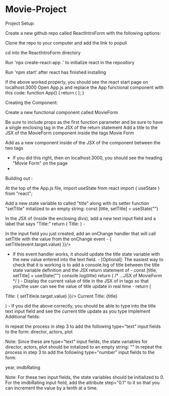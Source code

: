 # Movie-Project
Project Setup:

Create a new github repo called ReactIntroForm with the following options:

Clone the repo to your computer and add the link to populi

cd into the ReactIntroForm directory

Run 'npx create-react-app .' to initialize react in the repository

Run 'npm start' after react has finished installing

If the above worked properly, you should see the react start page on localhost:3000
Open App.js and replace the App functional component with this code:
function App() { return (
); }

Creating the Component:

Create a new functional component called MovieForm

Be sure to include props as the first function parameter and be sure to have a single enclosing
tag in the JSX of the return statement
Add a title to the JSX of the MovieForm component inside the tags Movie Form

Add as a new component inside of the JSX of the component between the two
tags
- If you did this right, then on localhost:3000, you should see the heading "Movie Form" on the page
- 
Building out :

At the top of the App.js file, import useState from react
import { useState } from "react";

Add a new state variable to called "title" along with its setter function "setTitle" initalized to an empty string:
const [title, setTitle] = useState("")

In the JSX of (inside the enclosing divs), add a new text input field and a label that says "Title:"
return (
Title:
) - 

In the input field you just created, add an onChange handler that will call setTitle with the value from the onChange event - { setTitle(event.target.value) }}/> 

- If this event handler works, it should update the title state variable with the new value entered into the text field. - [Optional]: The easiest way to check that it is working is to add a console.log of title between the title state variable definition and the JSX return statement of - const [title, setTitle] = useState("") console.log(title) return ( /* ...JSX of MovieForm */ ) - Display the current value of title in the JSX of in
tags so that you/the user can see the value of title update in real time - return (


Title: { setTitle(e.target.value) }}/>
Current Title: {title}

) - If you did the above correctly, you should be able to type into the title text input field and see the current title update as you type
Implement Additional fields:

In repeat the process in step 3 to add the following type="text" input fields to the form:
director, actors, plot

Note: Since these are type="text" input fields, the state variables for director, actors, plot should be initalized to an empty string: ""
In repeat the process in step 3 to add the following type="number" input fields to the form:

year, 
imdbRating

Note:
For these two input fields, the state variables should be initialized to 0.
For the imdbRating input field, add the attribute step="0.1" to it so that you can increment the value by a tenth at a time.
